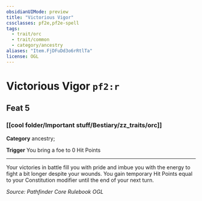 ```yaml
---
obsidianUIMode: preview
title: "Victorious Vigor"
cssclasses: pf2e,pf2e-spell
tags:
  - trait/orc
  - trait/common
  - category/ancestry
aliases: "Item.FjDFuDd3o6rRtlTa"
license: OGL
---
```

# Victorious Vigor `pf2:r`
## Feat 5
### [[cool folder/Important stuff/Bestiary/zz_traits/orc]]

**Category** ancestry; 




**Trigger** You bring a foe to 0 Hit Points

* * *

Your victories in battle fill you with pride and imbue you with the energy to fight a bit longer despite your wounds. You gain temporary Hit Points equal to your Constitution modifier until the end of your next turn.

*Source: Pathfinder Core Rulebook*
*OGL*